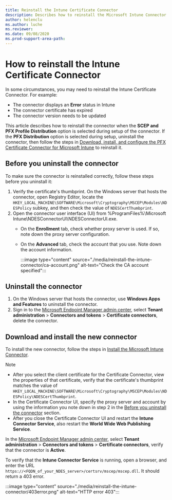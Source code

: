 ```yaml
---
title: Reinstall the Intune Certificate Connector
description: Describes how to reinstall the Microsoft Intune Connector.
author: helenclu
ms.author: luche
ms.reviewer: 
ms.date: 09/08/2020
ms.prod-support-area-path: 
---
```

# How to reinstall the Intune Certificate Connector

In some circumstances, you may need to reinstall the Intune Certificate Connector. For example:

- The connector displays an **Error** status in Intune
- The connector certificate has expired
- The connector version needs to be updated

This article describes how to reinstall the connector when the **SCEP and PFX Profile Distribution** option is selected during setup of the connector. If the **PFX Distribution** option is selected during setup, uninstall the connector, then follow the steps in [Download, install, and configure the PFX Certificate Connector for Microsoft Intune](/mem/intune/protect/certficates-pfx-configure#download-install-and-configure-the-pfx-certificate-connector) to reinstall it.

## Before you uninstall the connector

To make sure the connector is reinstalled correctly, follow these steps before you uninstall it:

1. Verify the certificate's thumbprint. On the Windows server that hosts the connector, open Registry Editor, locate the `HKEY_LOCAL_MACHINE\SOFTWARE\Microsoft\Cryptography\MSCEP\Modules\NDESPolicy` subkey, and then check the value of `NDESCertThumbprint`.
2. Open the connector user interface (UI) from %ProgramFiles%\Microsoft Intune\NDESConnectorUI\NDESConnectorUI.exe.
    - On the **Enrollment** tab, check whether proxy server is used. If so, note down the proxy server configuration.
    - On the **Advanced** tab, check the account that you use. Note down the account information.

      :::image type="content" source="./media/reinstall-the-intune-connector/ca-account.png" alt-text="Check the CA account specified":::

## Uninstall the connector

1. On the Windows server that hosts the connector, use **Windows Apps and Features** to uninstall the connector.
2. Sign in to the [Microsoft Endpoint Manager admin center](https://go.microsoft.com/fwlink/?linkid=2109431), select **Tenant administration** > **Connectors and tokens** > **Certificate connectors**, delete the connector.

## Download and install the new connector

To install the new connector, follow the steps in [Install the Microsoft Intune Connector](/mem/intune/protect/certificates-scep-configure#install-the-microsoft-intune-connector).

> [!NOTE]
>  
> - After you select the client certificate for the Certificate Connector, view the properties of that certificate, verify that the certificate's thumbprint matches the value of `HKEY_LOCAL_MACHINE\SOFTWARE\Microsoft\Cryptography\MSCEP\Modules\NDESPolicy\NDESCertThumbprint`.
> - In the Certificate Connector UI, specify the proxy server and account by using the information you note down in step 2 in the [Before you uninstall the connector](#before-you-uninstall-the-connector) section.
> - After you close the Certificate Connector UI and restart the **Intune Connector Service**, also restart the **World Wide Web Publishing Service**.

In the [Microsoft Endpoint Manager admin center](https://go.microsoft.com/fwlink/?linkid=2109431), select **Tenant administration** > **Connectors and tokens** > **Certificate connectors**, verify that the connector is **Active**.

To verify that the **Intune Connector Service** is running, open a browser, and enter the URL `https://<FQDN_of_your_NDES_server>/certsrv/mscep/mscep.dll`. It should return a 403 error.

:::image type="content" source="./media/reinstall-the-intune-connector/403error.png" alt-text="HTTP error 403":::
